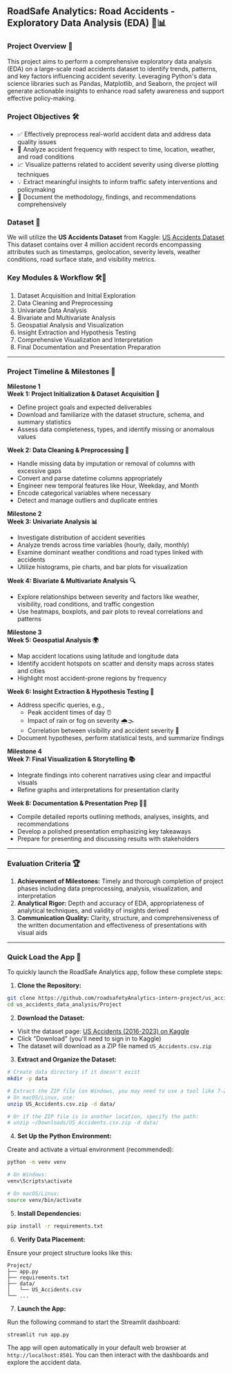## RoadSafe Analytics: Road Accidents - Exploratory Data Analysis (EDA) 🚗📊

### Project Overview 🎯

This project aims to perform a comprehensive exploratory data analysis (EDA) on a large-scale road accidents dataset to identify trends, patterns, and key factors influencing accident severity. Leveraging Python's data science libraries such as Pandas, Matplotlib, and Seaborn, the project will generate actionable insights to enhance road safety awareness and support effective policy-making.

### Project Objectives 🛠️

- ✅ Effectively preprocess real-world accident data and address data quality issues  
- 📅 Analyze accident frequency with respect to time, location, weather, and road conditions  
- 📈 Visualize patterns related to accident severity using diverse plotting techniques  
- 💡 Extract meaningful insights to inform traffic safety interventions and policymaking  
- 📝 Document the methodology, findings, and recommendations comprehensively  

### Dataset 📁

We will utilize the **US Accidents Dataset** from Kaggle: [US Accidents Dataset](https://www.kaggle.com/datasets/sobhanmoosavi/us-accidents)  
This dataset contains over 4 million accident records encompassing attributes such as timestamps, geolocation, severity levels, weather conditions, road surface state, and visibility metrics.

### Key Modules & Workflow 🛠️🚦

1. Dataset Acquisition and Initial Exploration  
2. Data Cleaning and Preprocessing  
3. Univariate Data Analysis  
4. Bivariate and Multivariate Analysis  
5. Geospatial Analysis and Visualization  
6. Insight Extraction and Hypothesis Testing  
7. Comprehensive Visualization and Interpretation  
8. Final Documentation and Presentation Preparation  

---

### Project Timeline & Milestones 📅

**Milestone 1**  
**Week 1: Project Initialization & Dataset Acquisition 🏁**  
- Define project goals and expected deliverables  
- Download and familiarize with the dataset structure, schema, and summary statistics  
- Assess data completeness, types, and identify missing or anomalous values  

**Week 2: Data Cleaning & Preprocessing 🧹**  
- Handle missing data by imputation or removal of columns with excessive gaps  
- Convert and parse datetime columns appropriately  
- Engineer new temporal features like Hour, Weekday, and Month  
- Encode categorical variables where necessary  
- Detect and manage outliers and duplicate entries  

**Milestone 2**  
**Week 3: Univariate Analysis 📊**  
- Investigate distribution of accident severities  
- Analyze trends across time variables (hourly, daily, monthly)  
- Examine dominant weather conditions and road types linked with accidents  
- Utilize histograms, pie charts, and bar plots for visualization  

**Week 4: Bivariate & Multivariate Analysis 🔍**  
- Explore relationships between severity and factors like weather, visibility, road conditions, and traffic congestion  
- Use heatmaps, boxplots, and pair plots to reveal correlations and patterns  

**Milestone 3**  
**Week 5: Geospatial Analysis 🌍**  
- Map accident locations using latitude and longitude data  
- Identify accident hotspots on scatter and density maps across states and cities  
- Highlight most accident-prone regions by frequency  

**Week 6: Insight Extraction & Hypothesis Testing 🧠**  
- Address specific queries, e.g.,  
  - Peak accident times of day ⏰  
  - Impact of rain or fog on severity 🌧️🌫️  
  - Correlation between visibility and accident severity 🔎  
- Document hypotheses, perform statistical tests, and summarize findings  

**Milestone 4**  
**Week 7: Final Visualization & Storytelling 📚**  
- Integrate findings into coherent narratives using clear and impactful visuals  
- Refine graphs and interpretations for presentation clarity  

**Week 8: Documentation & Presentation Prep 📝🎤**  
- Compile detailed reports outlining methods, analyses, insights, and recommendations  
- Develop a polished presentation emphasizing key takeaways  
- Prepare for presenting and discussing results with stakeholders  

---

### Evaluation Criteria 🏆

1. **Achievement of Milestones:** Timely and thorough completion of project phases including data preprocessing, analysis, visualization, and interpretation  
2. **Analytical Rigor:** Depth and accuracy of EDA, appropriateness of analytical techniques, and validity of insights derived  
3. **Communication Quality:** Clarity, structure, and comprehensiveness of the written documentation and effectiveness of presentations with visual aids  

---

### Quick Load the App 🚀

To quickly launch the RoadSafe Analytics app, follow these complete steps:

1. **Clone the Repository:**
```bash
git clone https://github.com/roadsafetyAnalytics-intern-project/us_accidents_data_analysis.git
cd us_accidents_data_analysis/Project
```

2. **Download the Dataset:**

- Visit the dataset page: [US Accidents (2016-2023) on Kaggle](https://www.kaggle.com/datasets/sobhanmoosavi/us-accidents)
- Click "Download" (you'll need to sign in to Kaggle)
- The dataset will download as a ZIP file named `US_Accidents.csv.zip`

3. **Extract and Organize the Dataset:**
```bash
# Create data directory if it doesn't exist
mkdir -p data

# Extract the ZIP file (on Windows, you may need to use a tool like 7-Zip or extract manually)
# On macOS/Linux, use:
unzip US_Accidents.csv.zip -d data/

# Or if the ZIP file is in another location, specify the path:
# unzip ~/Downloads/US_Accidents.csv.zip -d data/
```

4. **Set Up the Python Environment:**

Create and activate a virtual environment (recommended):

```bash
python -m venv venv

# On Windows:
venv\Scripts\activate

# On macOS/Linux:
source venv/bin/activate
```

5. **Install Dependencies:**
```bash
pip install -r requirements.txt
```

6. **Verify Data Placement:**

Ensure your project structure looks like this:

```
Project/
├── app.py
├── requirements.txt
├── data/
│   └── US_Accidents.csv
└── ...
```

7. **Launch the App:**

Run the following command to start the Streamlit dashboard:

```bash
streamlit run app.py
```

The app will open automatically in your default web browser at `http://localhost:8501`. You can then interact with the dashboards and explore the accident data.

